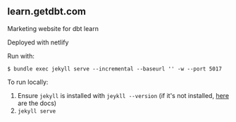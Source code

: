 

## learn.getdbt.com

Marketing website for dbt learn

Deployed with netlify

Run with:
```
$ bundle exec jekyll serve --incremental --baseurl '' -w --port 5017
```

To run locally:
1. Ensure `jekyll` is installed with `jeykll --version` (if it's not installed, [here](https://jekyllrb.com/docs/installation/macos/) are the docs)
2. `jekyll serve`
